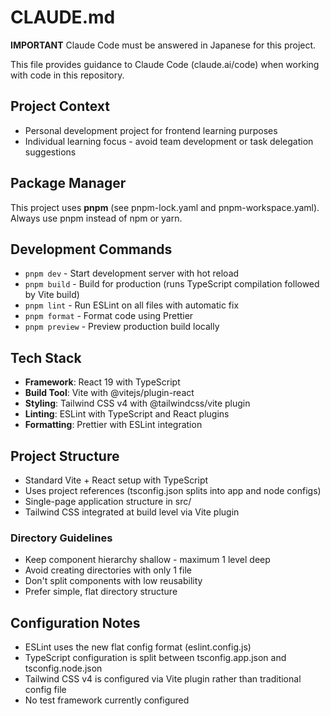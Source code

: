 # CLAUDE.md

**IMPORTANT** Claude Code must be answered in Japanese for this project.

This file provides guidance to Claude Code (claude.ai/code) when working with code in this repository.

## Project Context
- Personal development project for frontend learning purposes
- Individual learning focus - avoid team development or task delegation suggestions

## Package Manager
This project uses **pnpm** (see pnpm-lock.yaml and pnpm-workspace.yaml). Always use pnpm instead of npm or yarn.

## Development Commands
- `pnpm dev` - Start development server with hot reload
- `pnpm build` - Build for production (runs TypeScript compilation followed by Vite build)
- `pnpm lint` - Run ESLint on all files with automatic fix
- `pnpm format` - Format code using Prettier
- `pnpm preview` - Preview production build locally

## Tech Stack
- **Framework**: React 19 with TypeScript
- **Build Tool**: Vite with @vitejs/plugin-react
- **Styling**: Tailwind CSS v4 with @tailwindcss/vite plugin
- **Linting**: ESLint with TypeScript and React plugins
- **Formatting**: Prettier with ESLint integration

## Project Structure
- Standard Vite + React setup with TypeScript
- Uses project references (tsconfig.json splits into app and node configs)
- Single-page application structure in src/
- Tailwind CSS integrated at build level via Vite plugin

### Directory Guidelines
- Keep component hierarchy shallow - maximum 1 level deep
- Avoid creating directories with only 1 file
- Don't split components with low reusability
- Prefer simple, flat directory structure

## Configuration Notes
- ESLint uses the new flat config format (eslint.config.js)
- TypeScript configuration is split between tsconfig.app.json and tsconfig.node.json
- Tailwind CSS v4 is configured via Vite plugin rather than traditional config file
- No test framework currently configured